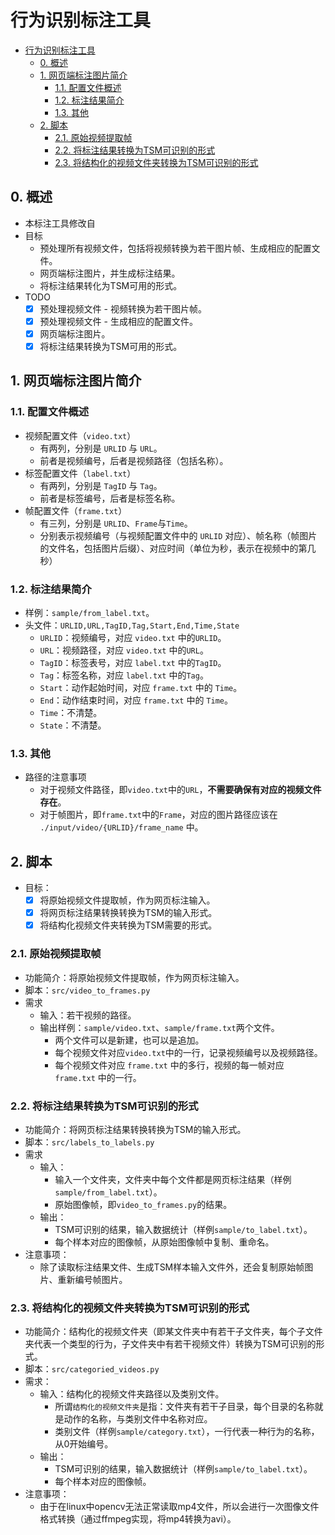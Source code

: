 # 行为识别标注工具

+ [行为识别标注工具](#行为识别标注工具)
  + [0. 概述](#0-概述)
  + [1. 网页端标注图片简介](#1-网页端标注图片简介)
    + [1.1. 配置文件概述](#11-配置文件概述)
    + [1.2. 标注结果简介](#12-标注结果简介)
    + [1.3. 其他](#13-其他)
  + [2. 脚本](#2-脚本)
    + [2.1. 原始视频提取帧](#21-原始视频提取帧)
    + [2.2. 将标注结果转换为TSM可识别的形式](#22-将标注结果转换为tsm可识别的形式)
    + [2.3. 将结构化的视频文件夹转换为TSM可识别的形式](#23-将结构化的视频文件夹转换为tsm可识别的形式)

## 0. 概述
+ 本标注工具修改自
+ 目标
  + 预处理所有视频文件，包括将视频转换为若干图片帧、生成相应的配置文件。
  + 网页端标注图片，并生成标注结果。
  + 将标注结果转化为TSM可用的形式。
+ TODO
  + [x] 预处理视频文件 - 视频转换为若干图片帧。
  + [x] 预处理视频文件 - 生成相应的配置文件。
  + [x] 网页端标注图片。
  + [x] 将标注结果转换为TSM可用的形式。

## 1. 网页端标注图片简介

### 1.1. 配置文件概述
+ 视频配置文件（`video.txt`）
  + 有两列，分别是 `URLID` 与 `URL`。
  + 前者是视频编号，后者是视频路径（包括名称）。
+ 标签配置文件（`label.txt`）
  + 有两列，分别是 `TagID` 与 `Tag`。
  + 前者是标签编号，后者是标签名称。
+ 帧配置文件（`frame.txt`）
  + 有三列，分别是 `URLID`、`Frame`与`Time`。
  + 分别表示视频编号（与视频配置文件中的 `URLID` 对应）、帧名称（帧图片的文件名，包括图片后缀）、对应时间（单位为秒，表示在视频中的第几秒）

### 1.2. 标注结果简介
+ 样例：`sample/from_label.txt`。
+ 头文件：`URLID,URL,TagID,Tag,Start,End,Time,State`
  + `URLID`：视频编号，对应 `video.txt` 中的`URLID`。
  + `URL`：视频路径，对应 `video.txt` 中的`URL`。
  + `TagID`：标签表号，对应 `label.txt` 中的`TagID`。
  + `Tag`：标签名称，对应 `label.txt` 中的`Tag`。
  + `Start`：动作起始时间，对应 `frame.txt` 中的 `Time`。
  + `End`：动作结束时间，对应 `frame.txt` 中的 `Time`。
  + `Time`：不清楚。
  + `State`：不清楚。

### 1.3. 其他
+ 路径的注意事项
  + 对于视频文件路径，即`video.txt`中的`URL`，**不需要确保有对应的视频文件存在**。
  + 对于帧图片，即`frame.txt`中的`Frame`，对应的图片路径应该在 `./input/video/{URLID}/frame_name` 中。

## 2. 脚本
+ 目标：
  + [x] 将原始视频文件提取帧，作为网页标注输入。
  + [x] 将网页标注结果转换转换为TSM的输入形式。
  + [x] 将结构化视频文件夹转换为TSM需要的形式。

### 2.1. 原始视频提取帧
+ 功能简介：将原始视频文件提取帧，作为网页标注输入。
+ 脚本：`src/video_to_frames.py`
+ 需求
  + 输入：若干视频的路径。
  + 输出样例：`sample/video.txt`、`sample/frame.txt`两个文件。
    + 两个文件可以是新建，也可以是追加。
    + 每个视频文件对应`video.txt`中的一行，记录视频编号以及视频路径。
    + 每个视频文件对应 `frame.txt` 中的多行，视频的每一帧对应 `frame.txt` 中的一行。

### 2.2. 将标注结果转换为TSM可识别的形式
+ 功能简介：将网页标注结果转换转换为TSM的输入形式。
+ 脚本：`src/labels_to_labels.py`
+ 需求
  + 输入：
    + 输入一个文件夹，文件夹中每个文件都是网页标注结果（样例 `sample/from_label.txt`）。
    + 原始图像帧，即`video_to_frames.py`的结果。
  + 输出：
    + TSM可识别的结果，输入数据统计（样例`sample/to_label.txt`）。
    + 每个样本对应的图像帧，从原始图像帧中复制、重命名。
+ 注意事项：
  + 除了读取标注结果文件、生成TSM样本输入文件外，还会复制原始帧图片、重新编号帧图片。


### 2.3. 将结构化的视频文件夹转换为TSM可识别的形式
+ 功能简介：结构化的视频文件夹（即某文件夹中有若干子文件夹，每个子文件夹代表一个类型的行为，子文件夹中有若干视频文件）转换为TSM可识别的形式。
+ 脚本：`src/categoried_videos.py`
+ 需求：
  + 输入：结构化的视频文件夹路径以及类别文件。
    + 所谓`结构化的视频文件夹`是指：文件夹有若干子目录，每个目录的名称就是动作的名称，与类别文件中名称对应。
    + 类别文件（样例`sample/category.txt`），一行代表一种行为的名称，从0开始编号。
  + 输出：
    + TSM可识别的结果，输入数据统计（样例`sample/to_label.txt`）。
    + 每个样本对应的图像帧。
+ 注意事项：
  + 由于在linux中opencv无法正常读取mp4文件，所以会进行一次图像文件格式转换（通过ffmpeg实现，将mp4转换为avi）。